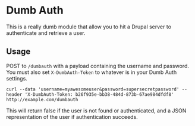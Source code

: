 # Dumb Auth

This is a really dumb module that allow you to hit a Drupal server to authenticate and retrieve a user.

## Usage

POST to `/dumbauth` with a payload containing the username and password. You must also set `X-DumbAuth-Token` to whatever is in your Dumb Auth settings.

```
curl --data 'username=myawesomeuser&password=supersecretpassword' --header 'X-DumbAuth-Token: b26f935e-bb38-484d-873b-67ae984dfdf8' http://example.com/dumbauth
```

This will return false if the user is not found or authenticated, and a JSON representation of the user if authentication succeeds.
